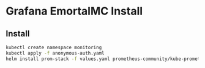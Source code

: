 # Grafana EmortalMC Install

## Install
```bash
kubectl create namespace monitoring
kubectl apply -f anonymous-auth.yaml
helm install prom-stack -f values.yaml prometheus-community/kube-prometheus-stack -n monitoring
```
